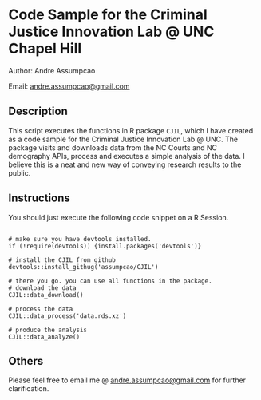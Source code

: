 # Code Sample for the Criminal Justice Innovation Lab @ UNC Chapel Hill

Author: Andre Assumpcao

Email: andre.assumpcao@gmail.com

## Description

This script executes the functions in R package `CJIL`, which I have created
as a code sample for the Criminal Justice Innovation Lab @ UNC. The package
visits and downloads data from the NC Courts and NC demography APIs, process
and executes a simple analysis of the data. I believe this is a neat and new way of conveying research results to the public.

## Instructions

You should just execute the following code snippet on a R Session.

```

# make sure you have devtools installed.
if (!require(devtools)) {install.packages('devtools')}

# install the CJIL from github
devtools::install_githug('assumpcao/CJIL')

# there you go. you can use all functions in the package.
# download the data
CJIL::data_download()

# process the data
CJIL::data_process('data.rds.xz')

# produce the analysis
CJIL::data_analyze()

```

## Others

Please feel free to email me @ andre.assumpcao@gmail.com for further clarification.
